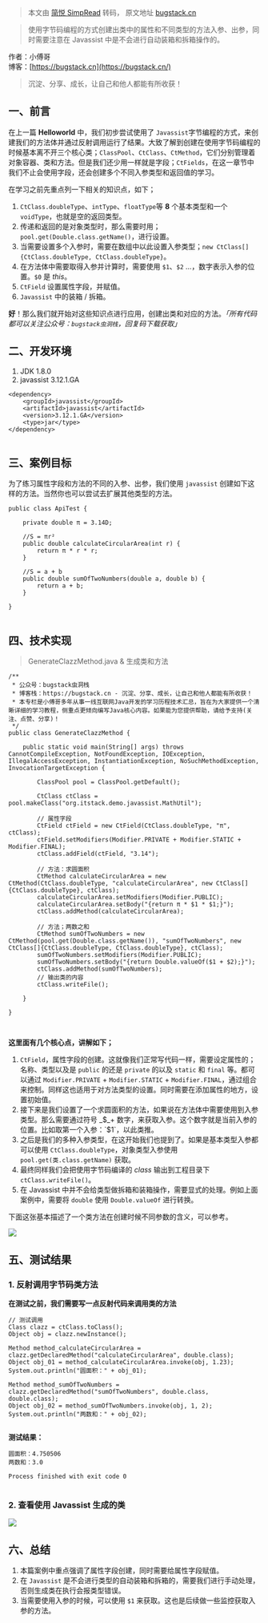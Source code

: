 > 本文由 [简悦 SimpRead](http://ksria.com/simpread/) 转码， 原文地址 [bugstack.cn](https://bugstack.cn/itstack-demo-agent/2020/04/20/%E5%AD%97%E8%8A%82%E7%A0%81%E7%BC%96%E7%A8%8B-Javassist%E7%AF%87%E4%BA%8C-%E5%AE%9A%E4%B9%89%E5%B1%9E%E6%80%A7%E4%BB%A5%E5%8F%8A%E5%88%9B%E5%BB%BA%E6%96%B9%E6%B3%95%E6%97%B6%E5%A4%9A%E7%A7%8D%E5%85%A5%E5%8F%82%E5%92%8C%E5%87%BA%E5%8F%82%E7%B1%BB%E5%9E%8B%E7%9A%84%E4%BD%BF%E7%94%A8.html)

> 使用字节码编程的方式创建出类中的属性和不同类型的方法入参、出参，同时需要注意在 Javassist 中是不会进行自动装箱和拆箱操作的。

作者：小傅哥  
博客：[https://bugstack.cn](https://bugstack.cn/)

> 沉淀、分享、成长，让自己和他人都能有所收获！

一、前言
----

在上一篇 **Helloworld** 中，我们初步尝试使用了 `Javassist`字节编程的方式，来创建我们的方法体并通过反射调用运行了结果。大致了解到创建在使用字节码编程的时候基本离不开三个核心类；`ClassPool`、`CtClass`、`CtMethod`，它们分别管理着对象容器、类和方法。但是我们还少用一样就是字段；`CtFields`，在这一章节中我们不止会使用字段，还会创建多个不同入参类型和返回值的学习。

在学习之前先重点列一下相关的知识点，如下；

1.  `CtClass.doubleType`、`intType`、`floatType`等 **8** 个基本类型和一个`voidType`，也就是空的返回类型。
2.  传递和返回的是对象类型时，那么需要时用；`pool.get(Double.class.getName()`，进行设置。
3.  当需要设置多个入参时，需要在数组中以此设置入参类型；`new CtClass[]{CtClass.doubleType, CtClass.doubleType}`。
4.  在方法体中需要取得入参并计算时，需要使用 `$1`、`$2` …，数字表示入参的位置。`$0` 是 _this_。
5.  `CtField` 设置属性字段，并赋值。
6.  `Javassist` 中的装箱 / 拆箱。

**好**！那么我们就开始对这些知识点进行应用，创建出类和对应的方法。_「所有代码都可以关注公众号：`bugstack虫洞栈`，回复码下载获取」_

二、开发环境
------

1.  JDK 1.8.0
2.  javassist 3.12.1.GA

```
<dependency>
    <groupId>javassist</groupId>
    <artifactId>javassist</artifactId>
    <version>3.12.1.GA</version>
    <type>jar</type>
</dependency>


```

三、案例目标
------

为了练习属性字段和方法的不同的入参、出参，我们使用 `javassist` 创建如下这样的方法。当然你也可以尝试去扩展其他类型的方法。

```
public class ApiTest {

    private double π = 3.14D;

    //S = πr²
    public double calculateCircularArea(int r) {
        return π * r * r;
    }

    //S = a + b
    public double sumOfTwoNumbers(double a, double b) {
        return a + b;
    }

}


```

四、技术实现
------

> GenerateClazzMethod.java & 生成类和方法

```
/**
 * 公众号：bugstack虫洞栈
 * 博客栈：https://bugstack.cn - 沉淀、分享、成长，让自己和他人都能有所收获！
 * 本专栏是小傅哥多年从事一线互联网Java开发的学习历程技术汇总，旨在为大家提供一个清晰详细的学习教程，侧重点更倾向编写Java核心内容。如果能为您提供帮助，请给予支持(关注、点赞、分享)！
 */
public class GenerateClazzMethod {

    public static void main(String[] args) throws CannotCompileException, NotFoundException, IOException, IllegalAccessException, InstantiationException, NoSuchMethodException, InvocationTargetException {

        ClassPool pool = ClassPool.getDefault();

        CtClass ctClass = pool.makeClass("org.itstack.demo.javassist.MathUtil");

        // 属性字段
        CtField ctField = new CtField(CtClass.doubleType, "π", ctClass);
        ctField.setModifiers(Modifier.PRIVATE + Modifier.STATIC + Modifier.FINAL);
        ctClass.addField(ctField, "3.14");

        // 方法：求圆面积
        CtMethod calculateCircularArea = new CtMethod(CtClass.doubleType, "calculateCircularArea", new CtClass[]{CtClass.doubleType}, ctClass);
        calculateCircularArea.setModifiers(Modifier.PUBLIC);
        calculateCircularArea.setBody("{return π * $1 * $1;}");
        ctClass.addMethod(calculateCircularArea);

        // 方法；两数之和
        CtMethod sumOfTwoNumbers = new CtMethod(pool.get(Double.class.getName()), "sumOfTwoNumbers", new CtClass[]{CtClass.doubleType, CtClass.doubleType}, ctClass);
        sumOfTwoNumbers.setModifiers(Modifier.PUBLIC);
        sumOfTwoNumbers.setBody("{return Double.valueOf($1 + $2);}");
        ctClass.addMethod(sumOfTwoNumbers);
        // 输出类的内容
        ctClass.writeFile();

    }

}



```

**这里面有几个核心点，讲解如下；**

1.  `CtField`，属性字段的创建。这就像我们正常写代码一样，需要设定属性的；名称、类型以及是 `public` 的还是 `private` 的以及 `static` 和 `final` 等。都可以通过 `Modifier.PRIVATE` + `Modifier.STATIC` + `Modifier.FINAL`，通过组合来控制。同样这也适用于对方法类型的设置。同时需要在添加属性的地方，设置初始值。
2.  接下来是我们设置了一个求圆面积的方法，如果说在方法体中需要使用到入参类型。那么需要通过符号 _$_+ 数字，来获取入参。这个数字就是当前入参的位置。比如取第一个入参：`$1`，以此类推。
3.  之后是我们的多种入参类型，在这开始我们也提到了。如果是基本类型入参都可以使用 `CtClass.doubleType`，对象类型入参使用 `pool.get(类.class.getName)` 获取。
4.  最终同样我们会把使用字节码编译的 _class_ 输出到工程目录下 `ctClass.writeFile()`。
5.  在 Javassist 中并不会给类型做拆箱和装箱操作，需要显式的处理。例如上面案例中，需要将 `double` 使用 `Double.valueOf` 进行转换。

下面这张基本描述了一个类方法在创建时候不同参数的含义，可以参考。

![](https://bugstack.cn/assets/images/2020/itstack-demo-bytecode-1-02-1.png)

五、测试结果
------

### 1. 反射调用字节码类方法

**在测试之前，我们需要写一点反射代码来调用类的方法**

```
// 测试调用
Class clazz = ctClass.toClass();
Object obj = clazz.newInstance();

Method method_calculateCircularArea = clazz.getDeclaredMethod("calculateCircularArea", double.class);
Object obj_01 = method_calculateCircularArea.invoke(obj, 1.23);
System.out.println("圆面积：" + obj_01);

Method method_sumOfTwoNumbers = clazz.getDeclaredMethod("sumOfTwoNumbers", double.class, double.class);
Object obj_02 = method_sumOfTwoNumbers.invoke(obj, 1, 2);
System.out.println("两数和：" + obj_02);


```

**测试结果：**

```
圆面积：4.750506
两数和：3.0

Process finished with exit code 0


```

### 2. 查看使用 Javassist 生成的类

![](https://bugstack.cn/assets/images/2020/itstack-demo-bytecode-1-02-2.png)

六、总结
----

1.  本篇案例中重点强调了属性字段创建，同时需要给属性字段赋值。
2.  在 `Javassist` 是不会进行类型的自动装箱和拆箱的，需要我们进行手动处理，否则生成类在执行会报类型错误。
3.  当需要使用入参的时候，可以使用 `$1` 来获取。这也是后续做一些监控获取入参的方法。
